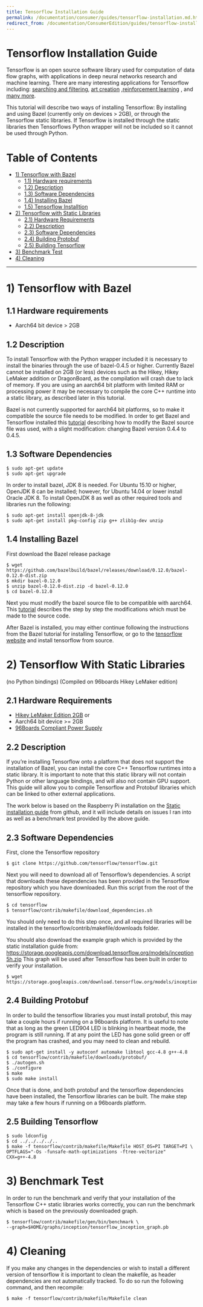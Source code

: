 ```yaml
---
title: Tensorflow Installation Guide
permalink: /documentation/consumer/guides/tensorflow-installation.md.html
redirect_from: /documentation/ConsumerEdition/guides/tensorflow-installation.md.html
---
```

# Tensorflow Installation Guide

Tensorflow is an open source software library used for computation of data flow graphs, with applications in deep neural networks research and machine learning.
There are many interesting applications for Tensorflow including: [searching and filtering](https://github.com/agermanidis/thingscoop), [art creation](https://github.com/cysmith/neural-style-tf) ,[reinforcement learning](http://www.danielslater.net/2016/03/deep-q-learning-pong-with-tensorflow.html) , and [many more](https://github.com/jtoy/awesome-tensorflow).

This tutorial will describe two ways of installing Tensorflow: By installing and using Bazel (currently only on devices > 2GB), or through the Tensorflow static libraries.
If Tensorflow is installed through the static libraries then Tensorflows Python wrapper will not be included so it cannot be used through Python.

# Table of Contents

- [1) Tensorflow with Bazel](#1-tensorflow-with-bazel)
   - [1.1) Hardware requirements](#11-hardware-requirements)
   - [1.2) Description](#12-description)
   - [1.3) Software Dependencies](#13-software-dependencies)
   - [1.4) Installing Bazel](#14-installing-bazel)
   - [1.5) Tensorflow Installtion](#15-tensorflow-installtion)
- [2) Tensorflow with Static Libraries](#2-tensorflow-with-static-libraries)   
   - [2.1) Hardware Requirements](#21-hardware-requirements)
   - [2.2) Description](#22-description)   
   - [2.3) Software Dependencies](#23-software-dependencies)
   - [2.4) Building Protobuf](#24-building-protobuf)
   - [2.5) Building Tensorflow](#25-building-tensorflow)
- [3) Benchmark Test](#3-benchmark-test)
- [4) Cleaning](#4-cleaning)

***

# 1) Tensorflow with Bazel

## 1.1 Hardware requirements

- Aarch64 bit device > 2GB

## 1.2 Description
To install Tensorflow with the Python wrapper included it is necessary to install the binaries through the use of bazel-0.4.5 or higher. Currently Bazel cannot be installed on 2GB (or less) devices such as the Hikey, Hikey LeMaker addition or DragonBoard, as the compilation will crash due to lack of memory. If you are using an aarch64 bit platform with limited RAM or processing power it may be necessary to compile the core C++ runtime into a static library, as described later in this tutorial.

Bazel is not currently supported for aarch64 bit platforms, so to make it compatible the source file needs to be modified. In order to get Bazel and Tensorflow installed this [tutorial](http://zhiyisun.github.io/2017/02/15/Running-Google-Machine-Learning-Library-Tensorflow-On-ARM-64-bit-Platform.html) describing how to modify the Bazel source file was used, with a slight modification: changing Bazel version 0.4.4 to 0.4.5.

## 1.3 Software Dependencies

```shell
$ sudo apt-get update
$ sudo apt-get upgrade
```

In order to install bazel, JDK 8 is needed. For Ubuntu 15.10 or higher, OpenJDK 8 can be installed; however, for Ubuntu 14.04 or lower install Oracle JDK 8. To install OpenJDK 8 as well as other required tools and libraries run the following:

```shell
$ sudo apt-get install openjdk-8-jdk
$ sudo apt-get install pkg-config zip g++ zlib1g-dev unzip
```

## 1.4 Installing Bazel

First download the Bazel release package

```shell
$ wget https://github.com/bazelbuild/bazel/releases/download/0.12.0/bazel-0.12.0-dist.zip
$ mkdir bazel-0.12.0
$ unzip bazel-0.12.0-dist.zip -d bazel-0.12.0
$ cd bazel-0.12.0
```

Next you must modify the bazel source file to be compatible with aarch64. This [tutorial](https://collaborate.linaro.org/display/BDTS/Building+and+Installing+Tensorflow+on+AArch64) describes the step by step the modifications which must be made to the source code.

After Bazel is installed, you may either continue following the instructions from the Bazel tutorial for installing Tensorflow, or go to the [tensorflow website]( https://www.tensorflow.org/install/install_sources#ConfigureInstallation) and install tensorflow from source.

# 2) Tensorflow With Static Libraries

(no Python bindings)
(Compiled on 96boards Hikey LeMaker edition)

## 2.1 Hardware Requirements

- [Hikey LeMaker Edition 2GB](https://www.96boards.org/product/hikey/)
or
- Aarch64 bit device >= 2GB
- [96Boards Compliant Power Supply](http://www.96boards.org/product/power/)

## 2.2 Description

If you’re installing Tensorflow onto a platform that does not support the installation of Bazel, you can install the core C++ Tensorflow runtimes into a static library.
It is important to note that this static library will not contain Python or other language bindings, and will also not contain GPU support. This guide will allow you to compile Tensorflow and Protobuf libraries which can be linked to other external applications.

The work below is based on the Raspberry Pi installation on the [Static installation guide]( https://github.com/tensorflow/tensorflow/tree/master/tensorflow/contrib/makefile) from github, and it will include details on issues I ran into as well as a benchmark test provided by the above guide.

## 2.3 Software Dependencies

First, clone the Tensorflow repository
```shell
$ git clone https://github.com/tensorflow/tensorflow.git
```

Next you will need to download all of Tensorflow’s dependencies. A script that downloads these dependencies has been provided in the Tensorflow repository which you have downloaded. Run this script from the root of the tensorflow repository.

```shell
$ cd tensorflow
$ tensorflow/contrib/makefile/download_dependencies.sh
```

You should only need to do this step once, and all required libraries will be installed in the tensorflow/contrib/makefile/downloads folder.

You should also download the example graph which is provided by the static installation guide from: https://storage.googleapis.com/download.tensorflow.org/models/inception5h.zip
This graph will be used after Tensorflow has been built in order to verify your installation.

```shell
$ wget https://storage.googleapis.com/download.tensorflow.org/models/inception5h.zip
```

## 2.4 Building Protobuf

In order to build the tensorflow libraries you must install protobuf, this may take a couple hours if running on a 96boards platform. It is useful to note that as long as the green LED904 LED is blinking in heartbeat mode, the program is still running. If at any point the LED has gone solid green or off the program has crashed, and you may need to clean and rebuild.

```shell
$ sudo apt-get install -y autoconf automake libtool gcc-4.8 g++-4.8
$ cd tensorflow/contrib/makefile/downloads/protobuf/
$ ./autogen.sh
$ ./configure
$ make
$ sudo make install
```

Once that is done, and both protobuf and the tensorflow dependencies have been installed, the Tensorflow libraries can be built. The make step may take a few hours if running on a 96boards platform.

## 2.5 Building Tensorflow

```shell
$ sudo ldconfig
$ cd ../../../../..
$ make -f tensorflow/contrib/makefile/Makefile HOST_OS=PI TARGET=PI \
OPTFLAGS="-Os -funsafe-math-optimizations -ftree-vectorize" CXX=g++-4.8
```

# 3) Benchmark Test

In order to run the benchmark and verify that your installation of the Tensorflow C++ static libraries works correctly, you can run the benchmark which is based on the previously downloaded graph.

```shell
$ tensorflow/contrib/makefile/gen/bin/benchmark \
--graph=$HOME/graphs/inception/tensorflow_inception_graph.pb
```

# 4) Cleaning

If you make any changes in the dependencies or wish to install a different version of tensorflow it is important to clean the makefile, as header dependencies are not automatically tracked. To do so run the following command, and then recompile:

```shell
$ make -f tensorflow/contrib/makefile/Makefile clean
```
